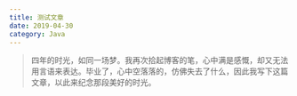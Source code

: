 ```yaml
---
title: 测试文章
date: 2019-04-30
category: Java
---
```


> 四年的时光，如同一场梦。我再次拾起博客的笔，心中满是感慨，却又无法用言语来表达。毕业了，心中空落落的，仿佛失去了什么，因此我写下这篇文章，以此来纪念那段美好的时光。
